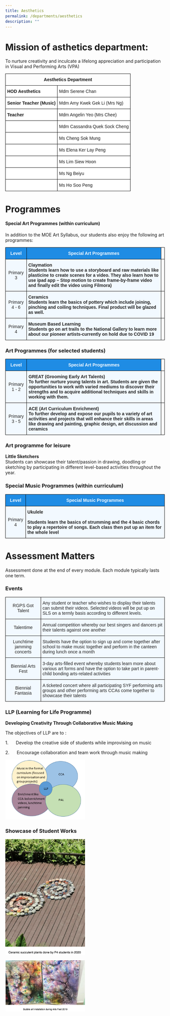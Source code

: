 ```yaml
---
title: Aesthetics
permalink: /departments/aesthetics
description: ""
---
```

# Mission of asthetics department:
To nurture creativity and inculcate a lifelong appreciation and participation in Visual and Performing Arts (VPA)

<style type="text/css">
.tg  {border-collapse:collapse;border-spacing:0;}
.tg td{border-color:black;border-style:solid;border-width:1px;font-family:Arial, sans-serif;font-size:14px;
  overflow:hidden;padding:10px 5px;word-break:normal;}
.tg th{border-color:black;border-style:solid;border-width:1px;font-family:Arial, sans-serif;font-size:14px;
  font-weight:normal;overflow:hidden;padding:10px 5px;word-break:normal;}
.tg .tg-amwm{font-weight:bold;text-align:center;vertical-align:top}
.tg .tg-dgl5{background-color:#FFF;font-weight:bold;text-align:left;vertical-align:top}
.tg .tg-ktyi{background-color:#FFF;text-align:left;vertical-align:top}
</style>
<table class="tg">
<thead>
  <tr>
    <th class="tg-amwm" colspan="2">Aesthetics Department</th>
  </tr>
</thead>
<tbody>
  <tr>
    <td class="tg-dgl5">HOD Aesthetics </td>
    <td class="tg-ktyi">Mdm Serene Chan</td>
  </tr>
  <tr>
    <td class="tg-dgl5">Senior Teacher (Music) </td>
    <td class="tg-ktyi">Mdm Amy Kwek Gek Li (Mrs Ng)</td>
  </tr>
  <tr>
    <td class="tg-dgl5">Teacher</td>
    <td class="tg-ktyi">Mdm Angelin Yeo (Mrs Chee)</td>
  </tr>
  <tr>
    <td class="tg-ktyi"> </td>
    <td class="tg-ktyi">Mdm Cassandra Quek Sock Cheng</td>
  </tr>
  <tr>
    <td class="tg-ktyi"> </td>
    <td class="tg-ktyi">Ms Cheng Sok Mung</td>
  </tr>
  <tr>
    <td class="tg-ktyi"> </td>
    <td class="tg-ktyi">Ms Elena Ker Lay Peng</td>
  </tr>
  <tr>
    <td class="tg-ktyi"> </td>
    <td class="tg-ktyi">Ms Lim Siew Hoon</td>
  </tr>
  <tr>
    <td class="tg-ktyi"> </td>
    <td class="tg-ktyi">Ms Ng Beiyu</td>
  </tr>
  <tr>
    <td class="tg-ktyi"> </td>
    <td class="tg-ktyi">Ms Ho Soo Peng</td>
  </tr>
</tbody>
</table>

# Programmes

#### Special Art Programmes (within curriculum)

  

In addition to the MOE Art Syllabus, our students also enjoy the following art programmes:

<style type="text/css">
.tg  {border-collapse:collapse;border-spacing:0;}
.tg td{border-color:black;border-style:solid;border-width:1px;font-family:Arial, sans-serif;font-size:14px;
  overflow:hidden;padding:10px 5px;word-break:normal;}
.tg th{border-color:black;border-style:solid;border-width:1px;font-family:Arial, sans-serif;font-size:14px;
  font-weight:normal;overflow:hidden;padding:10px 5px;word-break:normal;}
.tg .tg-ocgt{background-color:#1F8CE4;color:#F2F9FF;font-weight:bold;text-align:center;vertical-align:middle}
.tg .tg-r129{background-color:#F2F9FF;color:#222;text-align:center;vertical-align:middle}
.tg .tg-0lax{text-align:left;vertical-align:top}
.tg .tg-muqq{background-color:#F2F9FF;color:#222;font-weight:bold;text-align:left;vertical-align:top}
</style>
<table class="tg">
<thead>
  <tr>
    <th class="tg-ocgt"><span style="color:#F2F9FF;background-color:#1F8CE4">Level</span></th>
    <th class="tg-ocgt"><span style="color:#F2F9FF;background-color:#1F8CE4">Special Art Programmes</span></th>
    <th class="tg-0lax"></th>
  </tr>
</thead>
<tbody>
  <tr>
    <td class="tg-r129"><span style="color:#222;background-color:#F2F9FF">Primary 3</span></td>
    <td class="tg-muqq">Claymation<br>Students learn how to use a storyboard and raw materials like plasticine to create scenes for a video. They also learn how to use ipad app – Stop motion to create frame-by-frame video and finally edit the video using Filmora)</td>
    <td class="tg-0lax"></td>
  </tr>
  <tr>
    <td class="tg-r129"><span style="color:#222;background-color:#F2F9FF">Primary 4 - 6</span></td>
    <td class="tg-muqq">Ceramics<br>Students learn the basics of pottery which include joining, pinching and coiling techniques. Final product will be glazed as well.</td>
    <td class="tg-0lax"></td>
  </tr>
  <tr>
    <td class="tg-r129"><span style="color:#222;background-color:#F2F9FF">Primary 4</span></td>
    <td class="tg-muqq">Museum Based Learning<br>Students go on art trails to the National Gallery to learn more about our pioneer artists-currently on hold due to COVID 19</td>
    <td class="tg-0lax"></td>
  </tr>
</tbody>
</table>

### Art Programmes (for selected students)

<style type="text/css">
.tg  {border-collapse:collapse;border-spacing:0;}
.tg td{border-color:black;border-style:solid;border-width:1px;font-family:Arial, sans-serif;font-size:14px;
  overflow:hidden;padding:10px 5px;word-break:normal;}
.tg th{border-color:black;border-style:solid;border-width:1px;font-family:Arial, sans-serif;font-size:14px;
  font-weight:normal;overflow:hidden;padding:10px 5px;word-break:normal;}
.tg .tg-ocgt{background-color:#1F8CE4;color:#F2F9FF;font-weight:bold;text-align:center;vertical-align:middle}
.tg .tg-r129{background-color:#F2F9FF;color:#222;text-align:center;vertical-align:middle}
.tg .tg-0lax{text-align:left;vertical-align:top}
.tg .tg-muqq{background-color:#F2F9FF;color:#222;font-weight:bold;text-align:left;vertical-align:top}
</style>
<table class="tg">
<thead>
  <tr>
    <th class="tg-ocgt"><span style="color:#F2F9FF;background-color:#1F8CE4">Level</span></th>
    <th class="tg-ocgt"><span style="color:#F2F9FF;background-color:#1F8CE4">Special Art Programmes</span></th>
    <th class="tg-0lax"></th>
  </tr>
</thead>
<tbody>
  <tr>
    <td class="tg-r129"><span style="color:#222;background-color:#F2F9FF">Primary 1 - 2</span></td>
    <td class="tg-muqq">GREAT (Grooming Early Art Talents)<br>To further nurture young talents in art. Students are given the opportunities to work with varied mediums to discover their strengths and to acquire additional techniques and skills in working with them.</td>
    <td class="tg-0lax"></td>
  </tr>
  <tr>
    <td class="tg-r129"><span style="color:#222;background-color:#F2F9FF">Primary 3 - 5</span></td>
    <td class="tg-muqq">ACE (Art Curriculum Enrichment)<br>To further develop and expose our pupils to a variety of art activities and projects that will enhance their skills in areas like drawing and painting, graphic design, art discussion and ceramics</td>
    <td class="tg-0lax"></td>
  </tr>
</tbody>
</table>

### Art programme for leisure


**Little Sketchers**  <br>
Students can showcase their talent/passion in drawing, doodling or sketching by participating in different level-based activities throughout the year.

  

### Special Music Programmes (within curriculum)

<style type="text/css">
.tg  {border-collapse:collapse;border-spacing:0;}
.tg td{border-color:black;border-style:solid;border-width:1px;font-family:Arial, sans-serif;font-size:14px;
  overflow:hidden;padding:10px 5px;word-break:normal;}
.tg th{border-color:black;border-style:solid;border-width:1px;font-family:Arial, sans-serif;font-size:14px;
  font-weight:normal;overflow:hidden;padding:10px 5px;word-break:normal;}
.tg .tg-ocgt{background-color:#1F8CE4;color:#F2F9FF;font-weight:bold;text-align:center;vertical-align:middle}
.tg .tg-r129{background-color:#F2F9FF;color:#222;text-align:center;vertical-align:middle}
.tg .tg-muqq{background-color:#F2F9FF;color:#222;font-weight:bold;text-align:left;vertical-align:top}
</style>
<table class="tg">
<thead>
  <tr>
    <th class="tg-ocgt"><span style="color:#F2F9FF;background-color:#1F8CE4">Level</span></th>
    <th class="tg-ocgt"><span style="color:#F2F9FF;background-color:#1F8CE4">Special Music Programmes</span></th>
  </tr>
</thead>
<tbody>
  <tr>
    <td class="tg-r129"><span style="color:#222;background-color:#F2F9FF">Primary 4</span></td>
    <td class="tg-muqq">Ukulele<br><br>Students learn the basics of strumming and the 4 basic chords to play a repertoire of songs. Each class then put up an item for the whole level</td>
  </tr>
</tbody>
</table>

# Assessment Matters

Assessment done at the end of every module. Each module typically lasts one term.

### Events

<style type="text/css">
.tg  {border-collapse:collapse;border-spacing:0;}
.tg td{border-color:black;border-style:solid;border-width:1px;font-family:Arial, sans-serif;font-size:14px;
  overflow:hidden;padding:10px 5px;word-break:normal;}
.tg th{border-color:black;border-style:solid;border-width:1px;font-family:Arial, sans-serif;font-size:14px;
  font-weight:normal;overflow:hidden;padding:10px 5px;word-break:normal;}
.tg .tg-2w19{background-color:#F2F9FF;color:#222;text-align:left;vertical-align:top}
.tg .tg-aaqb{background-color:#F2F9FF;color:#222;text-align:left;vertical-align:middle}
.tg .tg-r129{background-color:#F2F9FF;color:#222;text-align:center;vertical-align:middle}
</style>
<table class="tg">
<thead>
  <tr>
    <th class="tg-r129"><span style="color:#222;background-color:#F2F9FF">RGPS Got Talent</span></th>
    <th class="tg-2w19">Any student or teacher who wishes to display their talents can submit their videos. Selected videos will be put up on SLS on a termly basis according to different levels. </th>
  </tr>
</thead>
<tbody>
  <tr>
    <td class="tg-r129"><span style="color:#222;background-color:#F2F9FF"> Talentime</span></td>
    <td class="tg-2w19">Annual competition whereby our best singers and dancers pit their talents against one another  </td>
  </tr>
  <tr>
    <td class="tg-r129"><span style="color:#222;background-color:#F2F9FF">Lunchtime jamming concerts </span></td>
    <td class="tg-aaqb"><span style="color:#222;background-color:#F2F9FF">Students have the option to sign up and come together after school to make music together and perform in the canteen during lunch once a month</span></td>
  </tr>
  <tr>
    <td class="tg-r129"><span style="color:#222;background-color:#F2F9FF">Biennial Arts Fest</span></td>
    <td class="tg-aaqb"><span style="color:#222;background-color:#F2F9FF">3-day arts-filled event whereby students learn more about various art forms and have the option to take part in parent-child bonding arts-related activities</span></td>
  </tr>
  <tr>
    <td class="tg-r129"><span style="color:#222;background-color:#F2F9FF">Biennial Fantasia</span></td>
    <td class="tg-aaqb"><span style="color:#222;background-color:#F2F9FF">A ticketed concert where all participating SYF performing arts groups and other performing arts CCAs come together to showcase their talents </span></td>
  </tr>
</tbody>
</table>

### LLP (Learning for Life Programme)

**Developing Creativity Through Collaborative Music Making**

The objectives of LLP are to :

1.      Develop the creative side of students while improvising on music  

2.      Encourage collaboration and team work through music making

<img src="/images/aesth.png" 
     style="width:50%">
		 
### **Showcase of Student Works**

<img src="/images/ceramic.png" 
     style="width:50%">
		 
<img src="/images/art%20fest.png" 
     style="width:50%">
